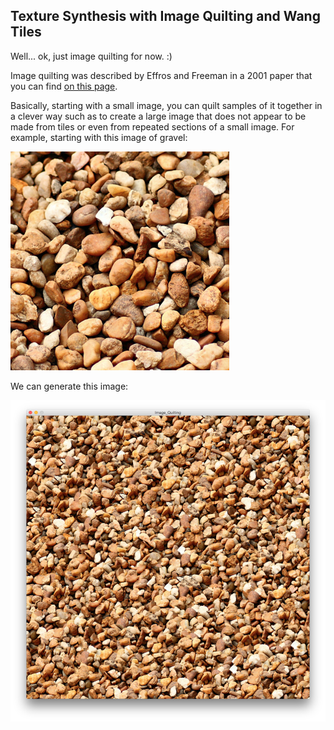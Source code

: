 ## Texture Synthesis with Image Quilting and Wang Tiles

Well... ok, just image quilting for now. :) 

Image quilting was described by Effros and Freeman in a 2001 paper that you can find [on this page](http://www.eecs.berkeley.edu/~efros/).

Basically, starting with a small image, you can quilt samples of it together in a clever way such as to create a large image that does not appear to be made from tiles or even from repeated sections of a small image.  For example, starting with this image of gravel:

![Image_Quilting/data/gravel3.png](Image_Quilting/data/gravel3.png)

We can generate this image:

![img/biggravel.png](img/biggravel.png)
